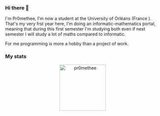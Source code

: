 ### Hi there 👋

I'm Pr0methee, I'm now a student at the University of Orléans (France ). That's my very frst year here, I'm doing an informatic-mathematics portal, meaning that during this first semester I'm studying both even if next semester I will study a lot of maths compared to informatic.

For me programming is more a hobby than a project of work.

### My stats
<p align="center">
<a href="https://github.com/pr0methee">
<img  src="https://github-readme-stats.vercel.app/api/top-langs?username=pr0methee&show_icons=true&locale=en&layout=compact&theme=nightowl&hide_border=true" alt="pr0methee" height=150px/>
</a>
</p>
<!--
**Pr0methee/Pr0methee** is a ✨ _special_ ✨ repository because its `README.md` (this file) appears on your GitHub profile.
https://github-readme-stats.vercel.app/api/top-langs?username=pr0methee&show_icons=true&locale=en&layout=compact&theme=nightowl&hide_border=true
Here are some ideas to get you started:
](https://github-readme-stats.vercel.app/api/top-langs?username=pr0methee&show_icons=true&locale=en&layout=compact&theme=nightowl&hide_border=true)
- 🔭 I’m currently working on ...
- 🌱 I’m currently learning ...
- 👯 I’m looking to collaborate on ...
- 🤔 I’m looking for help with ...
- 💬 Ask me about ...
- 📫 How to reach me: ...
- 😄 Pronouns: ...
- ⚡ Fun fact: ...
-->
